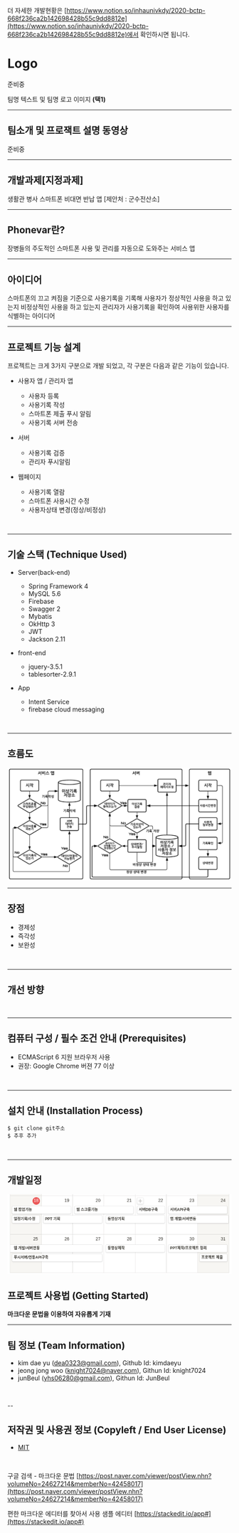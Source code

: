 더 자세한 개발현황은 [https://www.notion.so/inhaunivkdy/2020-bctp-668f236ca2b142698428b55c9dd8812e](https://www.notion.so/inhaunivkdy/2020-bctp-668f236ca2b142698428b55c9dd8812e)에서 확인하시면 됩니다.
# Logo
준비중

팀명 텍스트 및 팀명 로고 이미지 **(택1)**

---
## 팀소개 및 프로잭트 설명 동영상
준비중
<br>

---
## 개발과제[지정과제]
생활관 병사 스마트폰 비대면 반납 앱 [제안처 : 군수전산소]
<br>

---
## Phonevar란?
장병들의 주도적인 스마트폰 사용 및 관리를 자동으로 도와주는 서비스 앱
<br>

---
## 아이디어
스마트폰의 끄고 켜짐을 기준으로 사용기록을 기록해 사용자가 정상적인 사용을 하고 있는지 비정상적인 사용을 하고 있는지 관리자가 사용기록을 확인하여 사용위한 사용자를 식별하는 아이디어
<br>

---
## 프로젝트 기능 설계
프로젝트는 크게 3가지 구분으로 개발 되었고, 각 구분은 다음과 같은 기능이 있습니다.
* 사용자 앱 / 관리자 앱
  * 사용자 등록
  * 사용기록 작성
  * 스마트폰 제출 푸시 알림
  * 사용기록 서버 전송

* 서버
  * 사용기록 검증
  * 관리자 푸시알림

* 웹페이지
  * 사용기록 열람
  * 스마트폰 사용시간 수정
  * 사용자상태 변경(정상/비정상)
<br>

---
## 기술 스택 (Technique Used)
* Server(back-end)
  * Spring Framework 4
  * MySQL 5.6
  * Firebase
  * Swagger 2
  * Mybatis
  * OkHttp 3
  * JWT
  * Jackson 2.11

* front-end
  * jquery-3.5.1
  * tablesorter-2.9.1
 
* App
  * Intent Service
  * firebase cloud messaging
<br>

---
## 흐름도
![Alt text](/PPT/흐름도.png)
<br>

---
## 장점
 * 경제성
 * 즉각성
 * 보완성
<br>

---
## 개선 방향
<br>

---
## 컴퓨터 구성 / 필수 조건 안내 (Prerequisites)
* ECMAScript 6 지원 브라우저 사용
* 권장: Google Chrome 버젼 77 이상
<br>

---
## 설치 안내 (Installation Process)
```bash
$ git clone git주소
$ 추후 추가
```
<br>

---
## 개발일정
![Alt text](/PPT/일정.png)
## 프로젝트 사용법 (Getting Started)
**마크다운 문법을 이용하여 자유롭게 기재**
<br>

---
## 팀 정보 (Team Information)
- kim dae yu (dea0323@gmail.com), Github Id: kimdaeyu
- jeong jong woo (knight7024@naver.com), Githun Id: knight7024
- junBeul (yhs06280@gmail.com), Githun Id: JunBeul
<br>

--
## 저작권 및 사용권 정보 (Copyleft / End User License)
 * [MIT](https://github.com/osam2020-WEB/Sample-ProjectName-TeamName/blob/master/license.md)
<br>
 
 

구글 검색 - 마크다운 문법
[https://post.naver.com/viewer/postView.nhn?volumeNo=24627214&memberNo=42458017](https://post.naver.com/viewer/postView.nhn?volumeNo=24627214&memberNo=42458017)

편한 마크다운 에디터를 찾아서 사용
샘플 에디터 [https://stackedit.io/app#](https://stackedit.io/app#)
